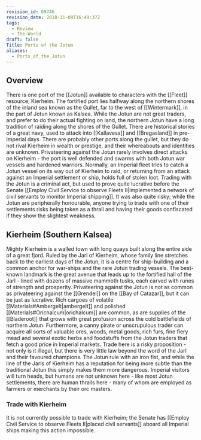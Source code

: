 ```yaml
---
revision_id: 69746
revision_date: 2018-11-09T16:49:37Z
tags:
  - Review
  - The-World
draft: false
Title: Ports of the Jotun
aliases:
  - Ports_of_the_Jotun
---
```

## Overview
There is one port of the [[Jotun]] available to characters with the [[Fleet]] resource; Kierheim. The fortified port lies halfway along the northern shores of the inland sea known as the Gullet, far to the west of [[Wintermark]], in the part of Jotun known as Kalsea. 
While the Jotun are not great traders, and prefer to do their actual fighting on land, the northern Jotun have a long tradition of raiding along the shores of the Gullet. There are historical stories of a great navy, used to attack into [[Kallavesa]] and [[Bregasland]] in pre-Imperial days. There are probably other ports along the gullet, but they do not rival Kierheim in wealth or prestige, and their whereabouts and identities are unknown.
Privateering against the Jotun rarely involves direct attacks on Kierheim - the port is well defended and swarms with both Jotun war vessels and hardened warriors. Normally, an Imperial fleet tries to catch a Jotun vessel on its way out of Kierheim to raid, or returning from an attack against an Imperial settlement or ship, holds full of stolen loot.
Trading with the Jotun is a criminal act, but used to prove quite lucrative before the Senate [[Employ Civil Service to observe Fleets II|implemented a network of civil servants to monitor Imperial shipping]]. It was also quite risky; while the Jotun are peripherally honourable, anyone trying to trade with one of their settlements risks being taken as a thrall and having their goods confiscated if they show the slightest weakness.
## Kierheim (Southern Kalsea)
Mighty Kierheim is a walled town with long quays built along the entire side of a great fjord. Ruled by the Jarl of Kierheim, whose family line stretches back to the earliest days of the Jotun, it is a centre for ship-building and a common anchor for war-ships and the rare Jotun trading vessels. The best-known landmark is the great avenue that leads up to the fortified hall of the Jarl - lined with dozens of massive mammoth tusks, each carved with runes of strength and prosperity.
Privateering against the Jotun is not as common as privateering against the [[Grendel]] on the [[Bay of Catazar]], but it can be just as lucrative. Rich cargoes of volatile [[Materials#Ambergelt|ambergelt]] and polished [[Materials#Orichalcum|orichalcum]] are common, as are supplies of the [[Bladeroot]] that grows with great profusion across the cold battlefields of northern Jotun. Furthermore, a canny pirate or unscrupulous trader can acquire all sorts of valuable ores, woods, metal goods, rich furs, fine fiery mead and several exotic herbs and foodstuffs from the Jotun traders that fetch a good price in Imperial markets.
Trade here is a risky proposition - not only is it illegal, but there is very little law beyond the word of the Jarl and their favoured champions. The Jotun rule with an iron fist, and while the line of the Jarls of Kierheim has a reputation for being more subtle than the traditional Jotun this simply makes them more dangerous. Imperial visitors will turn heads, but humans are not unknown here - like most Jotun settlements, there are human thralls here - many of whom are employed as farmers or merchants by their orc masters. 
### Trade with Kierheim
It is not currently possible to trade with Kierheim; the Senate has [[Employ Civil Service to observe Fleets II|placed civil servants]] aboard all Imperial ships making this action impossible.